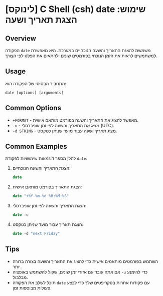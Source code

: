 # [לינוקס] C Shell (csh) date שימוש: הצגת תאריך ושעה

## Overview
הפקודה `date` משמשת להצגת התאריך והשעה הנוכחיים במערכת. היא מאפשרת למשתמשים לראות את הזמן הנוכחי בפורמטים שונים ולהתאים את הפלט לפי הצורך.

## Usage
התחביר הבסיסי של הפקודה הוא:
```
date [options] [arguments]
```

## Common Options
- `+FORMAT` - מאפשר להציג את התאריך והשעה בפורמט מותאם אישית.
- `-u` - מציג את התאריך והשעה לפי זמן אוניברסלי (UTC).
- `-d STRING` - מציג תאריך ושעה עבור מועד שניתן כטקסט.

## Common Examples
להלן מספר דוגמאות שימושיות לפקודת `date`:

1. הצגת התאריך והשעה הנוכחיים:
   ```csh
   date
   ```

2. הצגת התאריך בפורמט מותאם אישית:
   ```csh
   date "+%Y-%m-%d %H:%M:%S"
   ```

3. הצגת התאריך והשעה לפי זמן אוניברסלי:
   ```csh
   date -u
   ```

4. הצגת תאריך עבור מועד שניתן כטקסט:
   ```csh
   date -d "next Friday"
   ```

## Tips
- השתמש בפורמטים מותאמים אישית כדי להציג את התאריך והשעה בצורה ברורה יותר.
- אם אתה עובד עם אזורי זמן שונים, שקול להשתמש באופציה `-u` כדי להימנע מבלבול.
- תוכל לשלב את הפקודה `date` עם פקודות אחרות בסקריפטים שלך כדי לבצע פעולות מבוססות זמן.